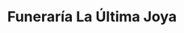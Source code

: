 ---
title: "Funeraría La Última Joya"
url: /cartago/funeraria-la-ultima-joya/
shop: Bestattungen
---